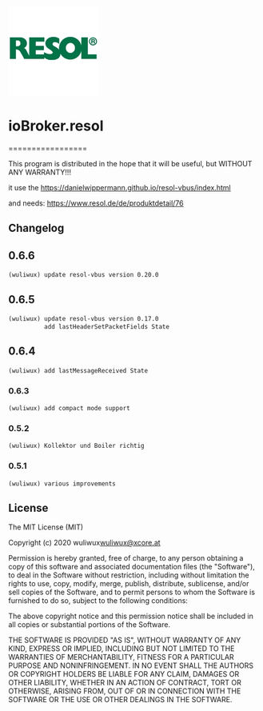 ![Logo](admin/resol.png)

# ioBroker.resol

=================

This program is distributed in the hope that it will be useful,
but WITHOUT ANY WARRANTY!!!

it use the https://danielwippermann.github.io/resol-vbus/index.html

and needs:
https://www.resol.de/de/produktdetail/76

## Changelog

## 0.6.6

    (wuliwux) update resol-vbus version 0.20.0

## 0.6.5

    (wuliwux) update resol-vbus version 0.17.0
              add lastHeaderSetPacketFields State

## 0.6.4

    (wuliwux) add lastMessageReceived State

### 0.6.3

    (wuliwux) add compact mode support

### 0.5.2

    (wuliwux) Kollektor und Boiler richtig

### 0.5.1

    (wuliwux) various improvements

## License

The MIT License (MIT)

Copyright (c) 2020 wuliwux<wuliwux@xcore.at>

Permission is hereby granted, free of charge, to any person obtaining a copy
of this software and associated documentation files (the "Software"), to deal
in the Software without restriction, including without limitation the rights
to use, copy, modify, merge, publish, distribute, sublicense, and/or sell
copies of the Software, and to permit persons to whom the Software is
furnished to do so, subject to the following conditions:

The above copyright notice and this permission notice shall be included in
all copies or substantial portions of the Software.

THE SOFTWARE IS PROVIDED "AS IS", WITHOUT WARRANTY OF ANY KIND, EXPRESS OR
IMPLIED, INCLUDING BUT NOT LIMITED TO THE WARRANTIES OF MERCHANTABILITY,
FITNESS FOR A PARTICULAR PURPOSE AND NONINFRINGEMENT. IN NO EVENT SHALL THE
AUTHORS OR COPYRIGHT HOLDERS BE LIABLE FOR ANY CLAIM, DAMAGES OR OTHER
LIABILITY, WHETHER IN AN ACTION OF CONTRACT, TORT OR OTHERWISE, ARISING FROM,
OUT OF OR IN CONNECTION WITH THE SOFTWARE OR THE USE OR OTHER DEALINGS IN
THE SOFTWARE.
